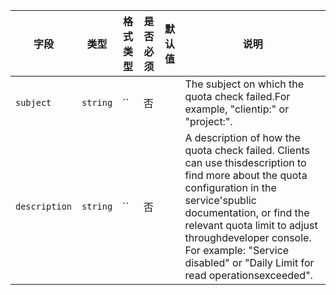 | 字段 | 类型 | 格式类型 | 是否必须 | 默认值 | 说明 |
|---|---|---|---|---|---|
| `subject` | `string` | `` | 否 |  | The subject on which the quota check failed.For example, "clientip:" or "project:". |
| `description` | `string` | `` | 否 |  | A description of how the quota check failed. Clients can use thisdescription to find more about the quota configuration in the service'spublic documentation, or find the relevant quota limit to adjust throughdeveloper console.<br>For example: "Service disabled" or "Daily Limit for read operationsexceeded". |

